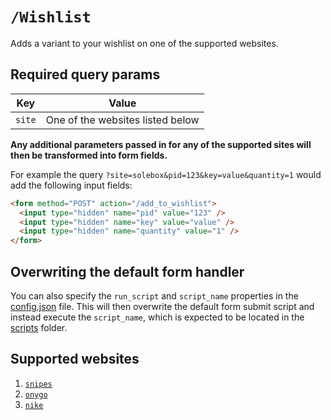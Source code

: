 # `/Wishlist`

Adds a variant to your wishlist on one of the supported websites.

## Required query params

| Key    | Value                            |
| ------ | -------------------------------- |
| `site` | One of the websites listed below |

**Any additional parameters passed in for any of the supported sites will then be transformed into form fields.**

For example the query `?site=solebox&pid=123&key=value&quantity=1` would add the following input fields:

```html
<form method="POST" action="/add_to_wishlist">
  <input type="hidden" name="pid" value="123" />
  <input type="hidden" name="key" value="value" />
  <input type="hidden" name="quantity" value="1" />
</form>
```

## Overwriting the default form handler
You can also specify the `run_script` and `script_name` properties in the [config.json](../config.json) file. This will then overwrite the default form submit script and instead execute the `script_name`, which is expected to be located in the [scripts](../web/scripts) folder. 

## Supported websites

1. [`snipes`](https://www.snipes.com/)
2. [`onygo`](https://www.onygo.com/)
3. [`nike`](https://www.nike.com/)
